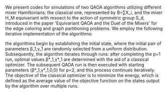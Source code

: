 We present codes for simulations of two QAOA algorithms utilizing different mixer Hamiltonians: the classical one, represented by B=∑X_i, 
and the mixer H_M equivariant with resoect to the action of symmetric group S_d, introduced in the paper 'Equivariant QAOA and the Duel of the Mixers' 
for the edge coloring and graph partitioning problems. We employ the following iterative implementation of the algorithms:

the algorithms begin by establishing the initial state, where the initial pair of parameters β_1,γ_1 are randomly selected from a uniform distribution. 
Subsequently, the algorithm iterates through runs: after completing the p=1 run, optimal values β*_1,γ*_1 are determined with the aid of a classical optimizer.
The subsequent QAOA run is then executed with starting parameters (β*_1,γ*_1,0,0) for p=2, and this process continues iteratively. The objective of the classical 
optimizer is to minimize the energy, which is defined as the average value of the objective function on the states output by the algorithm over multiple runs.
